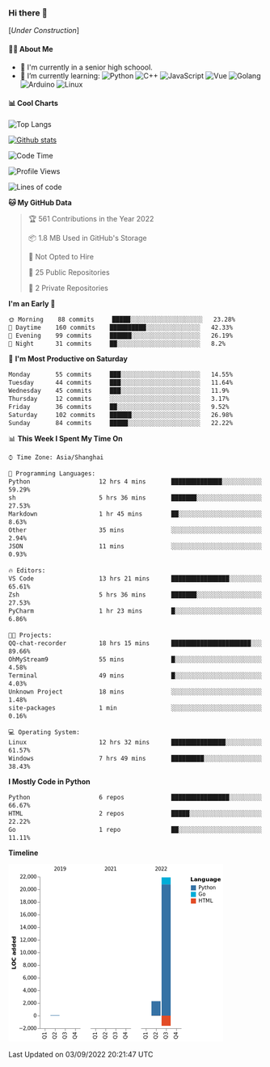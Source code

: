 ### Hi there 👋

\[*Under Construction*\]

<!--
**NoNormalCreeper/NoNormalCreeper** is a ✨ _special_ ✨ repository because its `README.md` (this file) appears on your GitHub profile.

Here are some ideas to get you started:

- 🔭 I’m currently working on ...
- 🌱 I’m currently learning ...
- 👯 I’m looking to collaborate on ...
- 🤔 I’m looking for help with ...
- 💬 Ask me about ...
- 📫 How to reach me: ...
- 😄 Pronouns: ...
- ⚡ Fun fact: ...
-->

#### 👩‍💻 About Me

- 🏫 I'm currently in a senior high schoool.
- 🌱 I’m currently learning: 
![Python](https://img.shields.io/badge/-Python-blue?style=flat-square&logo=Python&logoColor=fff)
![C++](https://img.shields.io/badge/-C%2B%2B-00599C?style=flat-square&logo=C%2B%2B&logoColor=fff)
![JavaScript](https://img.shields.io/badge/-JavaScript-ffca18?style=flat-square&logo=JavaScript&logoColor=fff)
![Vue](https://img.shields.io/badge/-Vue-4FC08D?style=flat-square&logo=Vue.js&logoColor=fff)
![Golang](https://img.shields.io/badge/-Go-007d9c?style=flat-square&logo=Go&logoColor=fff)
![Arduino](https://img.shields.io/badge/-Arduino-00979D?style=flat-square&logo=Arduino&logoColor=fff)
![Linux](https://img.shields.io/badge/-Linux-FCC624?style=flat-square&logo=Linux&logoColor=fff)

#### 📊 Cool Charts

![Top Langs](https://github-readme-stats.vercel.app/api/top-langs/?username=NoNormalCreeper&layout=compact)

[![Github stats](https://github-readme-stats.vercel.app/api?username=NoNormalCreeper&show_icons=true)](https://github.com/anuraghazra/github-readme-stats)

<!--START_SECTION:waka-->
![Code Time](http://img.shields.io/badge/Code%20Time-79%20hrs%2043%20mins-blue)

![Profile Views](http://img.shields.io/badge/Profile%20Views-4-blue)

![Lines of code](https://img.shields.io/badge/From%20Hello%20World%20I%27ve%20Written-23%20Thousand%20lines%20of%20code-blue)

**🐱 My GitHub Data** 

> 🏆 561 Contributions in the Year 2022
 > 
> 📦 1.8 MB Used in GitHub's Storage 
 > 
> 🚫 Not Opted to Hire
 > 
> 📜 25 Public Repositories 
 > 
> 🔑 2 Private Repositories  
 > 
**I'm an Early 🐤** 

```text
🌞 Morning    88 commits     █████░░░░░░░░░░░░░░░░░░░░   23.28% 
🌆 Daytime    160 commits    ██████████░░░░░░░░░░░░░░░   42.33% 
🌃 Evening    99 commits     ██████░░░░░░░░░░░░░░░░░░░   26.19% 
🌙 Night      31 commits     ██░░░░░░░░░░░░░░░░░░░░░░░   8.2%

```
📅 **I'm Most Productive on Saturday** 

```text
Monday       55 commits     ███░░░░░░░░░░░░░░░░░░░░░░   14.55% 
Tuesday      44 commits     ███░░░░░░░░░░░░░░░░░░░░░░   11.64% 
Wednesday    45 commits     ███░░░░░░░░░░░░░░░░░░░░░░   11.9% 
Thursday     12 commits     ░░░░░░░░░░░░░░░░░░░░░░░░░   3.17% 
Friday       36 commits     ██░░░░░░░░░░░░░░░░░░░░░░░   9.52% 
Saturday     102 commits    ██████░░░░░░░░░░░░░░░░░░░   26.98% 
Sunday       84 commits     █████░░░░░░░░░░░░░░░░░░░░   22.22%

```


📊 **This Week I Spent My Time On** 

```text
⌚︎ Time Zone: Asia/Shanghai

💬 Programming Languages: 
Python                   12 hrs 4 mins       ██████████████░░░░░░░░░░░   59.29% 
sh                       5 hrs 36 mins       ███████░░░░░░░░░░░░░░░░░░   27.53% 
Markdown                 1 hr 45 mins        ██░░░░░░░░░░░░░░░░░░░░░░░   8.63% 
Other                    35 mins             ░░░░░░░░░░░░░░░░░░░░░░░░░   2.94% 
JSON                     11 mins             ░░░░░░░░░░░░░░░░░░░░░░░░░   0.93%

🔥 Editors: 
VS Code                  13 hrs 21 mins      ████████████████░░░░░░░░░   65.61% 
Zsh                      5 hrs 36 mins       ███████░░░░░░░░░░░░░░░░░░   27.53% 
PyCharm                  1 hr 23 mins        █░░░░░░░░░░░░░░░░░░░░░░░░   6.86%

🐱‍💻 Projects: 
QQ-chat-recorder         18 hrs 15 mins      ██████████████████████░░░   89.66% 
OhMyStream9              55 mins             █░░░░░░░░░░░░░░░░░░░░░░░░   4.58% 
Terminal                 49 mins             █░░░░░░░░░░░░░░░░░░░░░░░░   4.03% 
Unknown Project          18 mins             ░░░░░░░░░░░░░░░░░░░░░░░░░   1.48% 
site-packages            1 min               ░░░░░░░░░░░░░░░░░░░░░░░░░   0.16%

💻 Operating System: 
Linux                    12 hrs 32 mins      ███████████████░░░░░░░░░░   61.57% 
Windows                  7 hrs 49 mins       █████████░░░░░░░░░░░░░░░░   38.43%

```

**I Mostly Code in Python** 

```text
Python                   6 repos             ████████████████░░░░░░░░░   66.67% 
HTML                     2 repos             █████░░░░░░░░░░░░░░░░░░░░   22.22% 
Go                       1 repo              ██░░░░░░░░░░░░░░░░░░░░░░░   11.11%

```


**Timeline**

![Chart not found](https://raw.githubusercontent.com/NoNormalCreeper/NoNormalCreeper/main/charts/bar_graph.png) 


 Last Updated on 03/09/2022 20:21:47 UTC
<!--END_SECTION:waka-->


